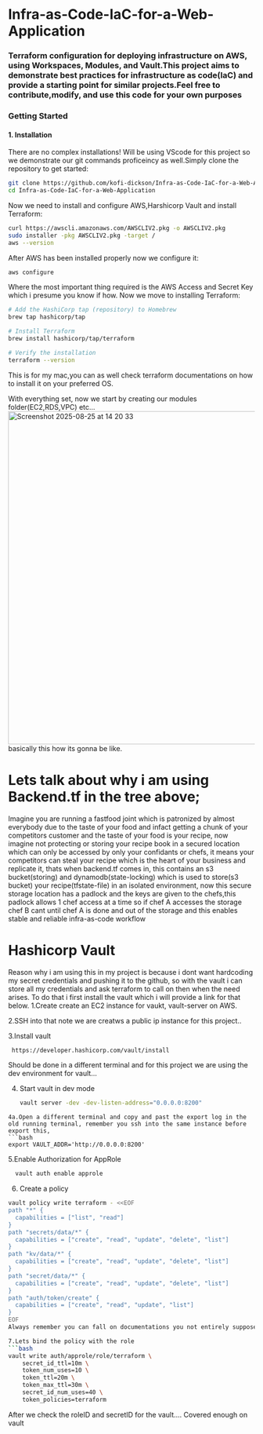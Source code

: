 # Infra-as-Code-IaC-for-a-Web-Application
### **Terraform configuration for deploying infrastructure on AWS, using Workspaces, Modules, and Vault.This project aims to demonstrate best practices for infrastructure as code(IaC) and provide a starting point for similar projects.Feel free to contribute,modify, and use this code for your own purposes**
### **Getting Started**
#### **1. Installation**
There are no complex installations! Will be using VScode for this project so we demonstrate our git commands proficeincy as well.Simply clone the repository to get started:
```bash
git clone https://github.com/kofi-dickson/Infra-as-Code-IaC-for-a-Web-Application
cd Infra-as-Code-IaC-for-a-Web-Application
```
Now we need to install and configure AWS,Harshicorp Vault and install Terraform:
```bash
curl https://awscli.amazonaws.com/AWSCLIV2.pkg -o AWSCLIV2.pkg
sudo installer -pkg AWSCLIV2.pkg -target /
aws --version
```
After AWS has been installed properly now we configure it:
```bash
aws configure
```
Where the most important thing required is the AWS Access and Secret Key which i presume you know if how.
Now we move to installing Terraform:
```bash
# Add the HashiCorp tap (repository) to Homebrew
brew tap hashicorp/tap

# Install Terraform
brew install hashicorp/tap/terraform

# Verify the installation
terraform --version
```
This is for my mac,you can as well check terraform documentations on how to install it on your preferred OS.

With everything set, now we start by creating our modules folder(EC2,RDS,VPC) etc...
 <img width="1273" height="679" alt="Screenshot 2025-08-25 at 14 20 33" src="https://github.com/user-attachments/assets/74ceae6f-2fcc-4cfd-92ef-26d5bcfbfdc5" />basically this how its gonna be like.

# Lets talk about why i am using Backend.tf in the tree above;
Imagine you are running a fastfood joint which is patronized by almost everybody due to the taste of your food and infact getting a chunk of your competitors customer and the taste of your food is your recipe, now imagine not protecting or storing your recipe book in a secured location which can only be accessed by only your confidants or chefs, it means your competitors can steal your recipe which is the heart of your business and replicate it, thats when backend.tf comes in, this contains an s3 bucket(storing) and dynamodb(state-locking) which is used to store(s3 bucket) your recipe(tfstate-file) in an isolated environment, now this secure storage location has a padlock and the keys are given to the chefs,this padlock allows 1 chef access at a time so if chef A accesses the storage chef B cant until chef A is done and out of the storage and this enables stable and reliable infra-as-code workflow 

# Hashicorp Vault
Reason why i am using this in my project is because i dont want hardcoding my secret credentials and pushing it to the github, so with the vault i can store all my credentials and ask terraform to call on then when the need arises. To do that i first install the vault which i will provide a link for that below.
1.Create create an EC2 instance for vaukt, vault-server on AWS.

2.SSH into that note we are creatws a public ip instance for this project..

3.Install vault
  ```bash
   https://developer.hashicorp.com/vault/install
   ```
Should be done in a different terminal and for this project we are using the dev environment for vault...

4. Start vault in dev mode
   ```bash
   vault server -dev -dev-listen-address="0.0.0.0:8200"
  ```
4a.Open a different terminal and copy and past the export log in the old running terminal, remember you ssh into the same instance before export this,
```bash
export VAULT_ADDR='http://0.0.0.0:8200'
```

5.Enable Authorization for AppRole
```bash
  vault auth enable approle
```
6. Create a policy
```bash
vault policy write terraform - <<EOF
path "*" {
  capabilities = ["list", "read"]
}
path "secrets/data/*" {
  capabilities = ["create", "read", "update", "delete", "list"]
}
path "kv/data/*" {
  capabilities = ["create", "read", "update", "delete", "list"]
}
path "secret/data/*" {
  capabilities = ["create", "read", "update", "delete", "list"]
}
path "auth/token/create" {
  capabilities = ["create", "read", "update", "list"]
}
EOF
Always remember you can fall on documentations you not entirely supposed to get all this in your head lol😂..

7.Lets bind the policy with the role
```bash
vault write auth/approle/role/terraform \
    secret_id_ttl=10m \
    token_num_uses=10 \
    token_ttl=20m \
    token_max_ttl=30m \
    secret_id_num_uses=40 \
    token_policies=terraform
```
After we check the roleID and secretID for the vault....
Covered enough on vault


 







